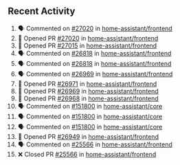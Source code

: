 ## Recent Activity

<!--START_SECTION:activity-->
1. 🗣 Commented on [#27020](https://github.com/home-assistant/frontend/issues/27020) in [home-assistant/frontend](https://github.com/home-assistant/frontend)
2. 💪 Opened PR [#27020](https://github.com/home-assistant/frontend/pull/27020) in [home-assistant/frontend](https://github.com/home-assistant/frontend)
3. 💪 Opened PR [#27015](https://github.com/home-assistant/frontend/pull/27015) in [home-assistant/frontend](https://github.com/home-assistant/frontend)
4. 🗣 Commented on [#26818](https://github.com/home-assistant/frontend/issues/26818) in [home-assistant/frontend](https://github.com/home-assistant/frontend)
5. 🗣 Commented on [#26818](https://github.com/home-assistant/frontend/issues/26818) in [home-assistant/frontend](https://github.com/home-assistant/frontend)
6. 🗣 Commented on [#26969](https://github.com/home-assistant/frontend/issues/26969) in [home-assistant/frontend](https://github.com/home-assistant/frontend)
7. 💪 Opened PR [#26971](https://github.com/home-assistant/frontend/pull/26971) in [home-assistant/frontend](https://github.com/home-assistant/frontend)
8. 💪 Opened PR [#26969](https://github.com/home-assistant/frontend/pull/26969) in [home-assistant/frontend](https://github.com/home-assistant/frontend)
9. 💪 Opened PR [#26968](https://github.com/home-assistant/frontend/pull/26968) in [home-assistant/frontend](https://github.com/home-assistant/frontend)
10. 🗣 Commented on [#151800](https://github.com/home-assistant/core/issues/151800) in [home-assistant/core](https://github.com/home-assistant/core)
11. 🗣 Commented on [#151800](https://github.com/home-assistant/core/issues/151800) in [home-assistant/core](https://github.com/home-assistant/core)
12. 🗣 Commented on [#151800](https://github.com/home-assistant/core/issues/151800) in [home-assistant/core](https://github.com/home-assistant/core)
13. 💪 Opened PR [#26949](https://github.com/home-assistant/frontend/pull/26949) in [home-assistant/frontend](https://github.com/home-assistant/frontend)
14. 🗣 Commented on [#25566](https://github.com/home-assistant/frontend/issues/25566) in [home-assistant/frontend](https://github.com/home-assistant/frontend)
15. ❌ Closed PR [#25566](https://github.com/home-assistant/frontend/pull/25566) in [home-assistant/frontend](https://github.com/home-assistant/frontend)
<!--END_SECTION:activity-->

